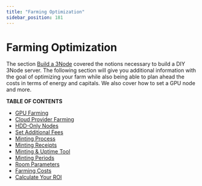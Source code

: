 ```yaml
---
title: "Farming Optimization"
sidebar_position: 181
---
```


<h1> Farming Optimization </h1>

The section [Build a 3Node](../3node_building/3node_building.md) covered the notions necessary to build a DIY 3Node server. The following section will give you additional information with the goal of optimizing your farm while also being able to plan ahead the costs in terms of energy and capitals. We also cover how to set a GPU node and more.

**TABLE OF CONTENTS**

- [GPU Farming](../3node_building/gpu_farming.md)
- [Cloud Provider Farming](./cloud_provider_farming.md)
- [HDD-Only Nodes](./hdd_only_nodes.md)
- [Set Additional Fees](./set_additional_fees.md)
- [Minting Process](./minting_process.md)
- [Minting Receipts](../3node_building/minting_receipts.md)
- [Minting & Uptime Tool](./minting_tool.md)
- [Minting Periods](./minting_periods.md)
- [Room Parameters](./farm_room_parameters.md)
- [Farming Costs](./farming_costs.md)
- [Calculate Your ROI](./calculate_roi.md)